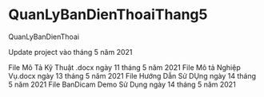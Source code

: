 # QuanLyBanDienThoaiThang5
QuanLyBanDienThoai


Update project vào tháng 5 năm 2021 

File Mô Tả Kỹ Thuật .docx ngày 11 tháng 5 năm 2021
File Mô tả Nghiệp Vụ.docx ngày 13 tháng 5 năm 2021
File Hướng Dẫn Sử DỤng  ngày 14 tháng 5 năm 2021 
File BanDicam Demo Sử Dụng ngày 14 tháng 5 năm 2021 
